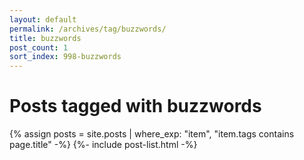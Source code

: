 ```yaml
---
layout: default
permalink: /archives/tag/buzzwords/
title: buzzwords
post_count: 1
sort_index: 998-buzzwords
---
```

<h1 class="page-heading">Posts tagged with buzzwords</h1>
{% assign posts = site.posts | where_exp: "item", "item.tags contains page.title" -%}
{%- include post-list.html -%}
